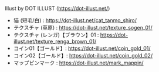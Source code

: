 Illust by DOT ILLUST (https://dot-illust.net/)

- 猫 (短毛/白) : https://dot-illust.net/cat_tanmo_shiro/
- テクスチャ (草原) : https://dot-illust.net/texture_sogen_01/
- テクスチャ (レンガ)【ブラウン】01 : https://dot-illust.net/texture_renga_brown_01/
- コイン01【ゴールド】: https://dot-illust.net/coin_gold_01/
- コイン02【ゴールド】: https://dot-illust.net/coin_gold_02/
- マップピンマーク : https://dot-illust.net/mark_mappin/
